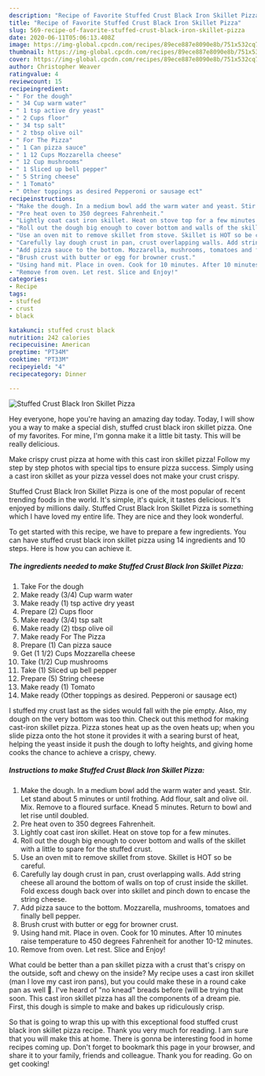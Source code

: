 ```yaml
---
description: "Recipe of Favorite Stuffed Crust Black Iron Skillet Pizza"
title: "Recipe of Favorite Stuffed Crust Black Iron Skillet Pizza"
slug: 569-recipe-of-favorite-stuffed-crust-black-iron-skillet-pizza
date: 2020-06-11T05:06:13.408Z
image: https://img-global.cpcdn.com/recipes/89ece887e8090e8b/751x532cq70/stuffed-crust-black-iron-skillet-pizza-recipe-main-photo.jpg
thumbnail: https://img-global.cpcdn.com/recipes/89ece887e8090e8b/751x532cq70/stuffed-crust-black-iron-skillet-pizza-recipe-main-photo.jpg
cover: https://img-global.cpcdn.com/recipes/89ece887e8090e8b/751x532cq70/stuffed-crust-black-iron-skillet-pizza-recipe-main-photo.jpg
author: Christopher Weaver
ratingvalue: 4
reviewcount: 15
recipeingredient:
- " For the dough"
- " 34 Cup warm water"
- " 1 tsp active dry yeast"
- " 2 Cups floor"
- " 34 tsp salt"
- " 2 tbsp olive oil"
- " For The Pizza"
- " 1 Can pizza sauce"
- " 1 12 Cups Mozzarella cheese"
- " 12 Cup mushrooms"
- " 1 Sliced up bell pepper"
- " 5 String cheese"
- " 1 Tomato"
- " Other toppings as desired Pepperoni or sausage ect"
recipeinstructions:
- "Make the dough. In a medium bowl add the warm water and yeast. Stir. Let stand about 5 minutes or until frothing. Add flour, salt and olive oil. Mix. Remove to a floured surface. Knead 5 minutes. Return to bowl and let rise until doubled."
- "Pre heat oven to 350 degrees Fahrenheit."
- "Lightly coat cast iron skillet. Heat on stove top for a few minutes."
- "Roll out the dough big enough to cover bottom and walls of the skillet with a little to spare for the stuffed crust."
- "Use an oven mit to remove skillet from stove. Skillet is HOT so be careful."
- "Carefully lay dough crust in pan, crust overlapping walls. Add string cheese all around the bottom of walls on top of crust inside the skillet. Fold excess dough back over into skillet and pinch down to encase the string cheese."
- "Add pizza sauce to the bottom. Mozzarella, mushrooms, tomatoes and finally bell pepper."
- "Brush crust with butter or egg for browner crust."
- "Using hand mit. Place in oven. Cook for 10 minutes. After 10 minutes raise temperature to 450 degrees Fahrenheit for another 10-12 minutes."
- "Remove from oven. Let rest. Slice and Enjoy!"
categories:
- Recipe
tags:
- stuffed
- crust
- black

katakunci: stuffed crust black 
nutrition: 242 calories
recipecuisine: American
preptime: "PT34M"
cooktime: "PT33M"
recipeyield: "4"
recipecategory: Dinner

---
```



![Stuffed Crust Black Iron Skillet Pizza](https://img-global.cpcdn.com/recipes/89ece887e8090e8b/751x532cq70/stuffed-crust-black-iron-skillet-pizza-recipe-main-photo.jpg)

Hey everyone, hope you're having an amazing day today. Today, I will show you a way to make a special dish, stuffed crust black iron skillet pizza. One of my favorites. For mine, I'm gonna make it a little bit tasty. This will be really delicious.

Make crispy crust pizza at home with this cast iron skillet pizza! Follow my step by step photos with special tips to ensure pizza success. Simply using a cast iron skillet as your pizza vessel does not make your crust crispy.

Stuffed Crust Black Iron Skillet Pizza is one of the most popular of recent trending foods in the world. It's simple, it's quick, it tastes delicious. It's enjoyed by millions daily. Stuffed Crust Black Iron Skillet Pizza is something which I have loved my entire life. They are nice and they look wonderful.


To get started with this recipe, we have to prepare a few ingredients. You can have stuffed crust black iron skillet pizza using 14 ingredients and 10 steps. Here is how you can achieve it.

<!--inarticleads1-->

##### The ingredients needed to make Stuffed Crust Black Iron Skillet Pizza:

1. Take  For the dough
1. Make ready  (3/4) Cup warm water
1. Make ready  (1) tsp active dry yeast
1. Prepare  (2) Cups floor
1. Make ready  (3/4) tsp salt
1. Make ready  (2) tbsp olive oil
1. Make ready  For The Pizza
1. Prepare  (1) Can pizza sauce
1. Get  (1 1/2) Cups Mozzarella cheese
1. Take  (1/2) Cup mushrooms
1. Take  (1) Sliced up bell pepper
1. Prepare  (5) String cheese
1. Make ready  (1) Tomato
1. Make ready  (Other toppings as desired. Pepperoni or sausage ect)


I stuffed my crust last as the sides would fall with the pie empty. Also, my dough on the very bottom was too thin. Check out this method for making cast-iron skillet pizza. Pizza stones heat up as the oven heats up; when you slide pizza onto the hot stone it provides it with a searing burst of heat, helping the yeast inside it push the dough to lofty heights, and giving home cooks the chance to achieve a crispy, chewy. 

<!--inarticleads2-->

##### Instructions to make Stuffed Crust Black Iron Skillet Pizza:

1. Make the dough. In a medium bowl add the warm water and yeast. Stir. Let stand about 5 minutes or until frothing. Add flour, salt and olive oil. Mix. Remove to a floured surface. Knead 5 minutes. Return to bowl and let rise until doubled.
1. Pre heat oven to 350 degrees Fahrenheit.
1. Lightly coat cast iron skillet. Heat on stove top for a few minutes.
1. Roll out the dough big enough to cover bottom and walls of the skillet with a little to spare for the stuffed crust.
1. Use an oven mit to remove skillet from stove. Skillet is HOT so be careful.
1. Carefully lay dough crust in pan, crust overlapping walls. Add string cheese all around the bottom of walls on top of crust inside the skillet. Fold excess dough back over into skillet and pinch down to encase the string cheese.
1. Add pizza sauce to the bottom. Mozzarella, mushrooms, tomatoes and finally bell pepper.
1. Brush crust with butter or egg for browner crust.
1. Using hand mit. Place in oven. Cook for 10 minutes. After 10 minutes raise temperature to 450 degrees Fahrenheit for another 10-12 minutes.
1. Remove from oven. Let rest. Slice and Enjoy!


What could be better than a pan skillet pizza with a crust that&#39;s crispy on the outside, soft and chewy on the inside? My recipe uses a cast iron skillet (man I love my cast iron pans), but you could make these in a round cake pan as well 🙂. I&#39;ve heard of &#34;no knead&#34; breads before (will be trying that soon. This cast iron skillet pizza has all the components of a dream pie. First, this dough is simple to make and bakes up ridiculously crisp. 

So that is going to wrap this up with this exceptional food stuffed crust black iron skillet pizza recipe. Thank you very much for reading. I am sure that you will make this at home. There is gonna be interesting food in home recipes coming up. Don't forget to bookmark this page in your browser, and share it to your family, friends and colleague. Thank you for reading. Go on get cooking!

